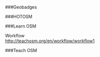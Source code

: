 ###Geobadges

###HOTOSM

###Learn OSM

Workflow  
http://teachosm.org/en/workflow/workflow1  

###Teach OSM


